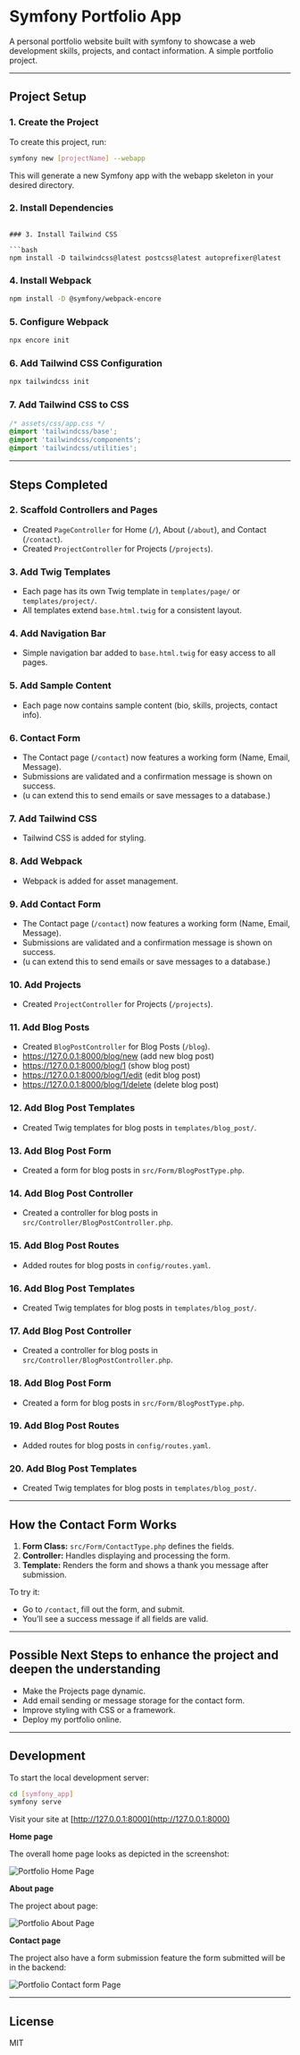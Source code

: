 # Symfony Portfolio App

A personal portfolio website built with symfony to showcase a web development skills, projects, and contact information. A simple portfolio project.

---

## Project Setup

### 1. Create the Project

To create this project, run:

```bash
symfony new [projectName] --webapp
```

This will generate a new Symfony app with the webapp skeleton in your desired directory.

### 2. Install Dependencies
```

### 3. Install Tailwind CSS

```bash
npm install -D tailwindcss@latest postcss@latest autoprefixer@latest
```

### 4. Install Webpack

```bash
npm install -D @symfony/webpack-encore
```

### 5. Configure Webpack

```bash
npx encore init
```

### 6. Add Tailwind CSS Configuration

```bash
npx tailwindcss init
```

### 7. Add Tailwind CSS to CSS

```css
/* assets/css/app.css */
@import 'tailwindcss/base';
@import 'tailwindcss/components';
@import 'tailwindcss/utilities';
```

---

## Steps Completed


### 2. Scaffold Controllers and Pages
- Created `PageController` for Home (`/`), About (`/about`), and Contact (`/contact`).
- Created `ProjectController` for Projects (`/projects`).

### 3. Add Twig Templates
- Each page has its own Twig template in `templates/page/` or `templates/project/`.
- All templates extend `base.html.twig` for a consistent layout.

### 4. Add Navigation Bar
- Simple navigation bar added to `base.html.twig` for easy access to all pages.

### 5. Add Sample Content
- Each page now contains sample content (bio, skills, projects, contact info).

### 6. Contact Form
- The Contact page (`/contact`) now features a working form (Name, Email, Message).
- Submissions are validated and a confirmation message is shown on success.
- (u can extend this to send emails or save messages to a database.)

### 7. Add Tailwind CSS
- Tailwind CSS is added for styling.

### 8. Add Webpack
- Webpack is added for asset management.

### 9. Add Contact Form
- The Contact page (`/contact`) now features a working form (Name, Email, Message).
- Submissions are validated and a confirmation message is shown on success.
- (u can extend this to send emails or save messages to a database.)

### 10. Add Projects
- Created `ProjectController` for Projects (`/projects`).

### 11. Add Blog Posts
- Created `BlogPostController` for Blog Posts (`/blog`).
- https://127.0.0.1:8000/blog/new (add new blog post)
- https://127.0.0.1:8000/blog/1 (show blog post)
- https://127.0.0.1:8000/blog/1/edit (edit blog post)
- https://127.0.0.1:8000/blog/1/delete (delete blog post)

### 12. Add Blog Post Templates
- Created Twig templates for blog posts in `templates/blog_post/`.

### 13. Add Blog Post Form
- Created a form for blog posts in `src/Form/BlogPostType.php`.

### 14. Add Blog Post Controller
- Created a controller for blog posts in `src/Controller/BlogPostController.php`.

### 15. Add Blog Post Routes
- Added routes for blog posts in `config/routes.yaml`.

### 16. Add Blog Post Templates
- Created Twig templates for blog posts in `templates/blog_post/`.

### 17. Add Blog Post Controller
- Created a controller for blog posts in `src/Controller/BlogPostController.php`.

### 18. Add Blog Post Form
- Created a form for blog posts in `src/Form/BlogPostType.php`.

### 19. Add Blog Post Routes
- Added routes for blog posts in `config/routes.yaml`.

### 20. Add Blog Post Templates
- Created Twig templates for blog posts in `templates/blog_post/`.




---

## How the Contact Form Works

1. **Form Class:** `src/Form/ContactType.php` defines the fields.
2. **Controller:** Handles displaying and processing the form.
3. **Template:** Renders the form and shows a thank you message after submission.

To try it:
- Go to `/contact`, fill out the form, and submit.
- You’ll see a success message if all fields are valid.

---

## Possible Next Steps to enhance the project and deepen the understanding
- Make the Projects page dynamic.
- Add email sending or message storage for the contact form.
- Improve styling with CSS or a framework.
- Deploy my portfolio online.

---

## Development

To start the local development server:

```bash
cd [symfony_app]
symfony serve
```

Visit your site at [http://127.0.0.1:8000](http://127.0.0.1:8000)

**Home page**

The overall home page looks as depicted in the screenshot: 

![Portfolio Home Page](assets/image04.png)

**About page**

The project about page:

![Portfolio About Page](assets/Screenshot2.png)

**Contact page**

The project also have a form submission feature the form submitted will be in the backend:

![Portfolio Contact form Page](assets/image03.png)




---

## License
MIT
